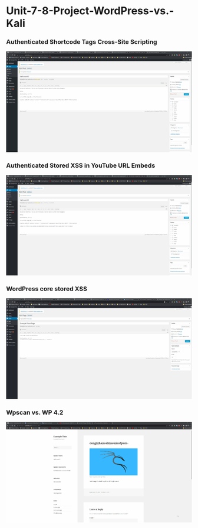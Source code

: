 # Unit-7-8-Project-WordPress-vs.-Kali

### Authenticated Shortcode Tags Cross-Site Scripting

<img src="Authenticated Shortcode Tags Cross-Site Scripting.gif" alt="Authenticated Shortcode Tags Cross-Site Scripting">
 
### Authenticated Stored XSS in YouTube URL Embeds

<img src="Authenticated Stored XSS in YouTube URL Embeds.gif" alt="Authenticated Stored XSS in YouTube URL Embeds">

### WordPress core stored XSS

<img src="WordPress core stored XSS.gif" alt="WordPress core stored XSS">
 
### Wpscan vs. WP 4.2

<img src="challenge 7.gif" alt="Wpscan vs. WP 4.2">
